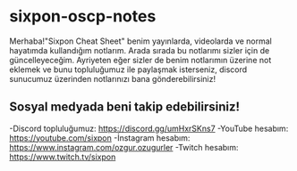 # sixpon-oscp-notes
Merhaba!"Sixpon Cheat Sheet" benim yayınlarda, videolarda ve normal hayatımda kullandığım notlarım. Arada sırada bu notlarımı sizler için de güncelleyeceğim. Ayriyeten eğer sizler de benim notlarımın üzerine not eklemek ve bunu topluluğumuz ile paylaşmak isterseniz, discord sunucumuz üzerinden notlarınızı bana gönderebilirsiniz! 

Sosyal medyada beni takip edebilirsiniz!
-----------------------------------------
-Discord topluluğumuz: https://discord.gg/umHxrSKns7
-YouTube hesabım: https://youtube.com/sixpon
-İnstagram hesabım: https://www.instagram.com/ozgur.ozugurler
-Twitch hesabım: https://www.twitch.tv/sixpon
